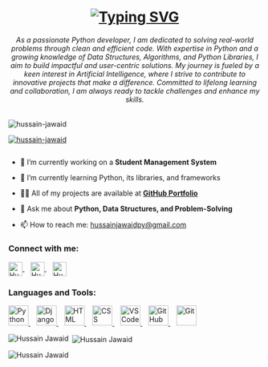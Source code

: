 <h1 align="center">
<a href="#"><img src="https://readme-typing-svg.demolab.com?font=Righteous&size=35&center=true&vCenter=true&width=500&height=70&duration=2000&pause=1000&lines=Hi+There+%F0%9F%91%8B;I'm+Hussain+Jawaid" alt="Typing SVG" /></a>
</h1>
<h6 align="center">As a passionate Python developer, I am dedicated to solving real-world problems through clean and efficient code. With expertise in Python and a growing knowledge of Data Structures, Algorithms, and Python Libraries, I aim to build impactful and user-centric solutions. My journey is fueled by a keen interest in Artificial Intelligence, where I strive to contribute to innovative projects that make a difference. Committed to lifelong learning and collaboration, I am always ready to tackle challenges and enhance my skills.</h6>
<p align="left"> <img src="https://komarev.com/ghpvc/?username=hussain-jawaid&label=Profile%20views&color=0e75b6&style=flat" alt="hussain-jawaid" /> </p>

<p align="left"> <a href="https://github.com/ryo-ma/github-profile-trophy"><img src="https://github-profile-trophy.vercel.app/?username=hussain-jawaid" alt="hussain-jawaid" /></a> </p>

<p align="left"> <a href="https://twitter.com/" target="blank"><img src="https://img.shields.io/twitter/follow/?logo=twitter&style=for-the-badge" alt="" /></a> </p>

- 🔭 I’m currently working on a <b>Student Management System</b>

- 🌱 I’m currently learning Python, its libraries, and frameworks

- 👨‍💻 All of my projects are available at <a href="https://github.com/hussain-jawaid" target="_blank"><b>GitHub Portfolio</b></a>

- 💬 Ask me about <b>Python, Data Structures, and Problem-Solving</b>

- 📫 How to reach me: hussainjawaidpy@gmail.com

<h3 align="left">Connect with me:</h3>
<p align="left">
  <a href="https://www.instagram.com/hussainjawaidpy/" target="blank">
    <img align="center" src="https://raw.githubusercontent.com/danielcranney/readme-generator/main/public/icons/socials/instagram.svg" alt="Hussain Jawaid Instagram" height="28" width="28" />
  </a>
  &nbsp;&nbsp; <!-- This will add space between the icons -->
  <a href="https://www.linkedin.com/in/hussain-j-14b3b4340/" target="blank">
    <img align="center" src="https://raw.githubusercontent.com/danielcranney/readme-generator/main/public/icons/socials/linkedin.svg" alt="Hussain Jawaid LinkedIn" height="28" width="28" />
  </a>
  &nbsp;&nbsp; <!-- This will add space between the icons -->
  <a href="https://twitter.com/Hussain_Jawaid" target="blank">
    <img align="center" src="https://raw.githubusercontent.com/danielcranney/readme-generator/main/public/icons/socials/twitter.svg" alt="Hussain Jawaid Twitter" height="28" width="28" />
  </a>
</p>

<h3 align="left">Languages and Tools:</h3>
<p align="left">  
  <a href="https://www.python.org/" target="_blank" rel="noreferrer"> 
    <img src="path/to/python-icon.png" alt="Python" width="40" height="40"/> 
  </a>&nbsp;&nbsp;
  <a href="https://www.djangoproject.com/" target="_blank" rel="noreferrer"> 
    <img src="path/to/django-icon.png" alt="Django" width="40" height="40"/> 
  </a>&nbsp;&nbsp;
  <a href="https://www.w3.org/html/" target="_blank" rel="noreferrer"> 
    <img src="path/to/html-icon.png" alt="HTML" width="40" height="40"/> 
  </a>&nbsp;&nbsp;
  <a href="https://www.w3schools.com/css/" target="_blank" rel="noreferrer"> 
    <img src="path/to/css-icon.png" alt="CSS" width="40" height="40"/> 
  </a>&nbsp;&nbsp;
  <a href="https://code.visualstudio.com/" target="_blank" rel="noreferrer"> 
    <img src="path/to/vscode-icon.png" alt="VS Code" width="40" height="40"/> 
  </a>&nbsp;&nbsp;
  <a href="https://github.com/" target="_blank" rel="noreferrer"> 
    <img src="path/to/github-icon.png" alt="GitHub" width="40" height="40"/>
  </a>&nbsp;&nbsp;
  <a href="https://git-scm.com/" target="_blank" rel="noreferrer"> 
    <img src="path/to/git-icon.png" alt="Git" width="40" height="40"/> 
  </a>
</p>

<p><img align="left" src="https://github-readme-stats.vercel.app/api/top-langs?username=hussain-jawaid&show_icons=true&locale=en&layout=compact" alt="Hussain Jawaid" /></p>

<p>&nbsp;<img align="center" src="https://github-readme-stats.vercel.app/api?username=hussain-jawaid&show_icons=true&locale=en" alt="Hussain Jawaid" /></p>

<p><img align="center" src="https://github-readme-streak-stats.herokuapp.com/?user=hussain-jawaid&" alt="Hussain Jawaid" /></p>
